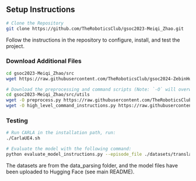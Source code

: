 ## Setup Instructions

```bash
# Clone the Repository
git clone https://github.com/TheRoboticsClub/gsoc2023-Meiqi_Zhao.git
```
Follow the instructions in the repository to configure, install, and test the project.

### Download Additional Files
```bash
cd gsoc2023-Meiqi_Zhao/src
wget https://raw.githubusercontent.com/TheRoboticsClub/gsoc2024-ZebinHuang/carla/carla/evaluate_model_instructions.py

# Download the preprocessing and command scripts (Note: `-O` will overwrite the files if they already exist):
cd gsoc2023-Meiqi_Zhao/src/utils
wget -O preprocess.py https://raw.githubusercontent.com/TheRoboticsClub/gsoc2024-ZebinHuang/carla/carla/preprocess.py
wget -O high_level_command_instructions.py https://raw.githubusercontent.com/TheRoboticsClub/gsoc2024-ZebinHuang/carla/carla/high_level_command_instructions.py
```

### Testing

```bash
# Run CARLA in the installation path, run:
./CarlaUE4.sh

# Evaluate the model with the following command:
python evaluate_model_instructions.py --episode_file ./datasets/translated_test_suites/Town02_All.txt --model "ModifiedDeepestLSTMTinyPilotNet/models/v10.0.pth" --n_episodes 100 --combined_control --bert_model_path ./models/checkpoint-1000 --tokenizer_name huawei-noah/TinyBERT_General_4L_312D --label_mapping_path ./models/label_mapping.json
```
The datasets are from the data_parsing folder, and the model files have been uploaded to Hugging Face (see main README).
